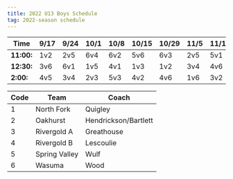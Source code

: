 ```yaml
---
title: 2022 U13 Boys Schedule
tag: 2022-season schedule
---
```


| Time		| 9/17	| 9/24	| 10/1	| 10/8	| 10/15	| 10/29	| 11/5	| 11/12	| 11/19
|-----------|-------|-------|-------|-------|-------|-------|-------|-------|-------
| **11:00:**| 1v2   | 2v5   | 6v4   | 6v2   | 5v6   | 6v3   | 2v5   | 5v1   | 1v4
| **12:30:**| 3v6   | 6v1   | 1v5   | 4v1   | 1v3   | 1v2   | 3v4   | 4v6   | 2v6
| **2:00:**	| 4v5   | 3v4   | 2v3   | 5v3   | 4v2   | 4v6   | 1v6   | 3v2   | 3v5


| Code		| Team  		| Coach                         
|-----------|---------------|---------------
| 1			| North Fork	| Quigley
| 2			| Oakhurst  	| Hendrickson/Bartlett
| 3			| Rivergold A   | Greathouse
| 4			| Rivergold B  	| Lescoulie
| 5			| Spring Valley | Wulf
| 6			| Wasuma		| Wood
